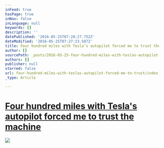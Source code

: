 ```yaml
---
inFeed: true
hasPage: true
inNav: false
inLanguage: null
keywords: []
description: ''
datePublished: '2016-05-25T07:28:27.752Z'
dateModified: '2016-05-25T07:27:23.587Z'
title: Four hundred miles with Tesla’s autopilot forced me to trust the machine
author: []
sourcePath: _posts/2016-05-25-four-hundred-miles-with-teslas-autopilot-forced-me-to-trust.md
authors: []
publisher: null
starred: false
url: four-hundred-miles-with-teslas-autopilot-forced-me-to-trust/index.html
_type: Article

---
```

# [Four hundred miles with Tesla's autopilot forced me to trust the machine][0]
![](https://the-grid-user-content.s3-us-west-2.amazonaws.com/554b51f2-5f56-468a-9bca-926b8f42cf14.jpg)

[0]: http://arstechnica.com/cars/2016/05/four-hundred-miles-with-teslas-autopilot-forced-me-to-trust-the-machine/?utm_source=pocket&utm_medium=email&utm_campaign=pockethits